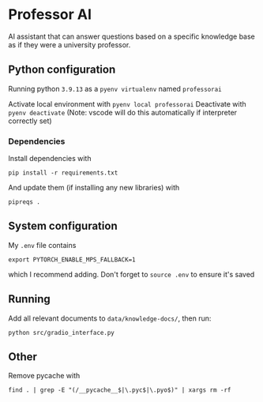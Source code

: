 # Professor AI

AI assistant that can answer questions based on a specific knowledge base as if they were a university professor.

## Python configuration

Running python `3.9.13` as a `pyenv virtualenv` named `professorai`

Activate local environment with `pyenv local professorai`
Deactivate with `pyenv deactivate`
(Note: vscode will do this automatically if interpreter correctly set)

### Dependencies

Install dependencies with

```
pip install -r requirements.txt
```

And update them (if installing any new libraries) with

```
pipreqs .
```

## System configuration

My `.env` file contains

```
export PYTORCH_ENABLE_MPS_FALLBACK=1
```

which I recommend adding. Don't forget to `source .env` to ensure it's saved

## Running

Add all relevant documents to `data/knowledge-docs/`, then run:

```
python src/gradio_interface.py
```

## Other

Remove pycache with

```
find . | grep -E "(/__pycache__$|\.pyc$|\.pyo$)" | xargs rm -rf
```
